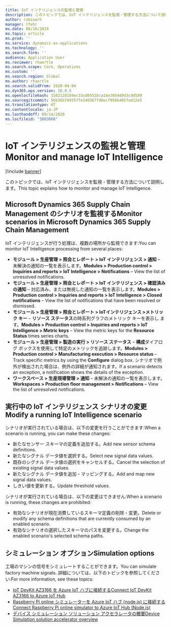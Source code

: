 ```yaml
---
title: IoT インテリジェンスの監視と管理
description: このトピックでは、IoT インテリジェンスを監視・管理する方法について説明します。
author: robinarh
manager: tfehr
ms.date: 08/16/2019
ms.topic: article
ms.prod: ''
ms.service: dynamics-ax-applications
ms.technology: ''
ms.search.form: ''
audience: Application User
ms.reviewer: rhaertle
ms.search.scope: Core, Operations
ms.custom: ''
ms.search.region: Global
ms.author: rhaertle
ms.search.validFrom: 2020-04-04
ms.dyn365.ops.version: 10.0.5
ms.openlocfilehash: 15021281b9ec33cd0552bca16e3054d0d3cdd589
ms.sourcegitcommit: 5bb36b74935ffe140367fd6ecf956b4857ad12e5
ms.translationtype: HT
ms.contentlocale: ja-JP
ms.lasthandoff: 09/14/2020
ms.locfileid: "3803068"
---
```

# <a name="monitor-and-manage-iot-intelligence"></a><span data-ttu-id="f9118-103">IoT インテリジェンスの監視と管理</span><span class="sxs-lookup"><span data-stu-id="f9118-103">Monitor and manage IoT Intelligence</span></span>

[!include [banner](../../includes/banner.md)]

<span data-ttu-id="f9118-104">このトピックでは、IoT インテリジェンスを監視・管理する方法について説明します。</span><span class="sxs-lookup"><span data-stu-id="f9118-104">This topic explains how to monitor and manage IoT Intelligence.</span></span>

## <a name="monitor-scenarios-in-microsoft-dynamics-365-supply-chain-management"></a><a id="monitor-scenarios"></a><span data-ttu-id="f9118-105">Microsoft Dynamics 365 Supply Chain Management のシナリオを監視する</span><span class="sxs-lookup"><span data-stu-id="f9118-105">Monitor scenarios in Microsoft Dynamics 365 Supply Chain Management</span></span>

<span data-ttu-id="f9118-106">IoT インテリジェンスが行う処理は、複数の場所から監視できます:</span><span class="sxs-lookup"><span data-stu-id="f9118-106">You can monitor IoT Intelligence processing from several places:</span></span>

+ <span data-ttu-id="f9118-107">**モジュール \> 生産管理 \> 照会とレポート \> IoT インテリジェンス \> 通知** – 未解決の通知の一覧を表示します。</span><span class="sxs-lookup"><span data-stu-id="f9118-107">**Modules \> Production control \> Inquiries and reports \> IoT Intelligence \> Notifications** – View the list of unresolved notifications.</span></span>
+ <span data-ttu-id="f9118-108">**モジュール \> 生産管理 \> 照会とレポート \> IoT インテリジェンス \> 確認済みの通知** – 対応済み、または無視した通知の一覧を表示します。</span><span class="sxs-lookup"><span data-stu-id="f9118-108">**Modules \> Production control \> Inquiries and reports \> IoT Intelligence \> Closed notifications** – View the list of notifications that have been resolved or dismissed.</span></span>
+ <span data-ttu-id="f9118-109">**モジュール \> 生産管理 \> 照会とレポート \> IoTインテリジェンス \>メトリック キー** – **リソース ステータス**の時系列グラフのメトリック キーを表示し ます。</span><span class="sxs-lookup"><span data-stu-id="f9118-109">**Modules \> Production control \> Inquiries and reports \> IoT Intelligence \> Metric keys** – View the metric keys for the **Resource Status** times series charts.</span></span>
+ <span data-ttu-id="f9118-110">**モジュール \> 生産管理 \> 製造の実行 \> リソース ステータス** – **構成**ダイアログ ボックスを使用して特定のメトリックを追跡します。</span><span class="sxs-lookup"><span data-stu-id="f9118-110">**Modules \> Production control \> Manufacturing execution \> Resource status** – Track specific metrics by using the **Configure** dialog box.</span></span> <span data-ttu-id="f9118-111">シナリオで例外が検出された場合は、例外の詳細が通知されます。</span><span class="sxs-lookup"><span data-stu-id="f9118-111">If a scenario detects an exception, a notification shows the details of the exception.</span></span>
+ <span data-ttu-id="f9118-112">**ワークスペース \> 生産現場管理 \> 通知** – 未解決の通知の一覧を表示します。</span><span class="sxs-lookup"><span data-stu-id="f9118-112">**Workspaces \> Production floor management \> Notifications** – View the list of unresolved notifications.</span></span>

## <a name="modify-a-running-iot-intelligence-scenario"></a><span data-ttu-id="f9118-113">実行中の IoT インテリジェンス シナリオの変更</span><span class="sxs-lookup"><span data-stu-id="f9118-113">Modify a running IoT Intelligence scenario</span></span>

<span data-ttu-id="f9118-114">シナリオが実行されている場合は、以下の変更を行うことができます:</span><span class="sxs-lookup"><span data-stu-id="f9118-114">When a scenario is running, you can make these changes:</span></span>

+ <span data-ttu-id="f9118-115">新たなセンサー スキーマの定義を追加する。</span><span class="sxs-lookup"><span data-stu-id="f9118-115">Add new sensor schema definitions.</span></span>
+ <span data-ttu-id="f9118-116">新たなシグナル データ値を選択する。</span><span class="sxs-lookup"><span data-stu-id="f9118-116">Select new signal data values.</span></span>
+ <span data-ttu-id="f9118-117">既存のシグナル データ値の選択をキャンセルする。</span><span class="sxs-lookup"><span data-stu-id="f9118-117">Cancel the selection of existing signal data values.</span></span>
+ <span data-ttu-id="f9118-118">新たなシグナル データ値を追加・マッピングする。</span><span class="sxs-lookup"><span data-stu-id="f9118-118">Add and map new signal data values.</span></span>
+ <span data-ttu-id="f9118-119">しきい値を更新する。</span><span class="sxs-lookup"><span data-stu-id="f9118-119">Update threshold values.</span></span>

<span data-ttu-id="f9118-120">シナリオが実行されている場合は、以下の変更はできません:</span><span class="sxs-lookup"><span data-stu-id="f9118-120">When a scenario is running, these changes are prohibited:</span></span>

+ <span data-ttu-id="f9118-121">有効なシナリオが現在消費しているスキーマ定義の削除・変更。</span><span class="sxs-lookup"><span data-stu-id="f9118-121">Delete or modify any schema definitions that are currently consumed by an enabled scenario.</span></span>
+ <span data-ttu-id="f9118-122">有効なシナリオの選択したスキーマのパスを変更する。</span><span class="sxs-lookup"><span data-stu-id="f9118-122">Change the enabled scenario's selected schema paths.</span></span>

## <a name="simulation-options"></a><span data-ttu-id="f9118-123">シミュレーション オプション</span><span class="sxs-lookup"><span data-stu-id="f9118-123">Simulation options</span></span>

<span data-ttu-id="f9118-124">工場のマシンの信号をシミュレートすることができます。</span><span class="sxs-lookup"><span data-stu-id="f9118-124">You can simulate factory machine signals.</span></span> <span data-ttu-id="f9118-125">詳細については、以下のトピックを参照してください:</span><span class="sxs-lookup"><span data-stu-id="f9118-125">For more information, see these topics:</span></span>

+ [<span data-ttu-id="f9118-126">IoT DevKit AZ3166 を Azure IoT ハブに接続する</span><span class="sxs-lookup"><span data-stu-id="f9118-126">Connect IoT DevKit AZ3166 to Azure IoT Hub</span></span>](https://docs.microsoft.com/azure/iot-hub/iot-hub-arduino-iot-devkit-az3166-get-started)
+ [<span data-ttu-id="f9118-127">Raspberry Pi online シミュレーターを Azure IoT ハブ (node.js) に接続する</span><span class="sxs-lookup"><span data-stu-id="f9118-127">Connect Raspberry Pi online simulator to Azure IoT Hub (Node.js)</span></span>](https://docs.microsoft.com/azure/iot-hub/iot-hub-raspberry-pi-web-simulator-get-started)
+ [<span data-ttu-id="f9118-128">デバイス シミュレーション ソリューション アクセラレータの概要</span><span class="sxs-lookup"><span data-stu-id="f9118-128">Device Simulation solution accelerator overview</span></span>](https://docs.microsoft.com/azure/iot-accelerators/iot-accelerators-device-simulation-overview)
